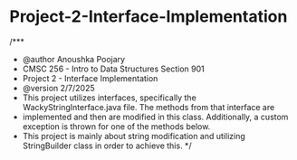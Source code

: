 # Project-2-Interface-Implementation
/***
 * @author Anoushka Poojary
 * CMSC 256 - Intro to Data Structures Section 901
 * Project 2 - Interface Implementation
 * @version 2/7/2025
 * This project utilizes interfaces, specifically the WackyStringInterface.java file. The methods from that interface are
 * implemented and then are modified in this class. Additionally, a custom exception is thrown for one of the methods below.
 * This project is mainly about string modification and utilizing StringBuilder class in order to achieve this.
 */
